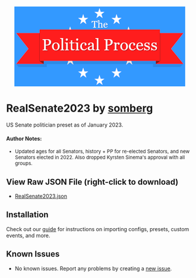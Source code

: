 <p align="center">
  <img src="../../assets/tpp.webp" alt="The Political Process Game banner" />
</p>

# RealSenate2023 by [somberg](https://discordapp.com./users/315881020606119938)
US Senate politician preset as of January 2023.


#### Author Notes:
<ul>
  <li style="font-size: small";>
    Updated ages for all Senators, history + PP for re-elected Senators, and new Senators elected in 2022. Also dropped Kyrsten Sinema's approval with all groups.
  </li>
</ul>
</p>

## View Raw JSON File (right-click to download)

- [RealSenate2023.json](https://raw.githubusercontent.com/notchrisbutler/tpp-mods/main/presets/RealSenate2023/RealSenate2023.json)

## Installation

Check out our [guide](../.././README.md#installation) for instructions on importing configs, presets, custom events, and more.

## Known Issues

- No known issues. Report any problems by creating a [new issue](https://github.com/notchrisbutler/tpp-mods/issues/new).
